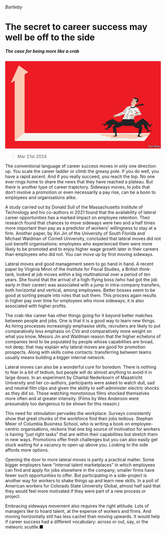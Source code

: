 ###### Bartleby

# The secret to career success may well be off to the side 

##### The case for being more like a crab 

![image](images/20240323_WBD003.jpg) 

> Mar 21st 2024 

The conventional language of career success moves in only one direction: up. You scale the career ladder or climb the greasy pole. If you do well, you have a rapid ascent. And if you really succeed, you reach the top. No one ever rings home to share the news that they have reached a plateau. But there is another type of career trajectory. Sideways moves, to jobs that don’t involve a promotion or even necessarily a pay rise, can be a boon to employees and organisations alike. 

A study carried out by Donald Sull of the Massachusetts Institute of Technology and his co-authors in 2021 found that the availability of lateral career opportunities has a marked impact on employee retention. Their research found that chances to move sideways were two and a half times more important than pay as a predictor of workers’ willingness to stay at a firm. Another paper, by Xin Jin of the University of South Florida and Michael Waldman of Cornell University, concluded that lateral moves did not just benefit organisations: employees who experienced them were more likely to be promoted and to enjoy higher wage growth later in their careers than employees who did not. You can move up by first moving sideways.

Lateral moves and good management seem to go hand in hand. A recent paper by Virginia Minni of the Institute for Fiscal Studies, a British think-tank, looked at job moves within a big multinational over a period of ten years. She found that the arrival of a high-flying boss (who had got the job early in their career) was associated with a jump in intra-company transfers, both horizontal and vertical, among employees. Better bosses seem to be good at sorting people into roles that suit them. This process again results in higher pay over time for employees who move sideways; it is also associated with higher profits. 

The crab-like career has other things going for it beyond better matches between people and jobs. One is that it is a good way to learn new things. As hiring processes increasingly emphasise skills, recruiters are likely to put comparatively less emphasis on CVs and comparatively more weight on what you know. Messrs Jin and Waldman reason that the higher echelons of companies tend to be populated by people whose capabilities are broad, not deep; that may explain why lateral moves are good for promotion prospects. Along with skills come contacts: transferring between teams usually means building a bigger internal network. 

Lateral moves can also be a wonderful cure for boredom. There is nothing to fear in a bit of tedium, but people will do almost anything to avoid it in large doses. In an experiment by Chantal Nederkoorn of Maastricht University and her co-authors, participants were asked to watch dull, sad and neutral film clips and given the ability to self-administer electric shocks as they did so. Those watching monotonous films shocked themselves more often and at greater intensity. (Films by Wes Anderson were presumably too dangerous to be shown for this reason.) 

This need for stimulation pervades the workplace. Surveys consistently show that great chunks of the workforce find their jobs tedious. Stephan Meier of Columbia Business School, who is writing a book on employee-centric organisations, reckons that one big source of motivation for workers is having “just right tasks” that are within their capabilities but stretch them in new ways. Promotions offer fresh challenges but you can also easily get stuck waiting for a vacancy to open up above you. Looking to the side affords more options. 

Opening the door to more lateral moves is partly a practical matter. Some bigger employers have “internal talent marketplaces” in which employees can find and apply for jobs elsewhere in the company; smaller firms have fewer such opportunities to offer. But participating in a side-project is another way for workers to shake things up and learn new skills. In a poll of American workers for Colorado State University Global, almost half said that they would feel more motivated if they were part of a new process or project.

Embracing sideways movement also requires the right attitude. Lots of managers like to hoard talent, at the expense of workers and firms. And moving horizontally still has less cachet than moving upwards. It would help if career success had a different vocabulary: across or out, say, or the meteoric scuttle.■






